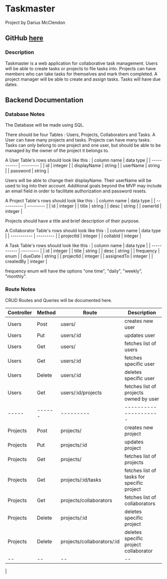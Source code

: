 # Taskmaster

 Project by Darius McClendon

## GitHub [here](https://github.com/dariusmcclendon/Taskmaster)

### Description

Taskmaster is a web application for collaborative task management. Users will be able to create tasks or projects to file tasks into. Projects can have members who can take tasks for themselves and mark them completed. A project manager will be able to create and assign tasks. Tasks will have due dates.


## Backend Documentation
### Database Notes

The Database will be made using SQL.

There should be four Tables : Users, Projects, Collaborators and Tasks. A User can have many projects and tasks. Projects can have many tasks. Tasks can only belong to one project and one user, but should be able to be managed by the owner of the project it belongs to. 

A User Table's rows should look like this :
| column name | data type |
| ----------- | --------- |
| id | integer |
| displayName | string |
| userName | string |
| password | string |

Users will be able to change their displayName. Their userName will be used to log into their account. Additional goals beyond the MVP may include an email field in order to facilitate authorization and password resets.


A Project Table's rows should look like this :
| column name | data type |
| ----------- | --------- |
| id | integer |
| title | string |
| desc | string |
| ownerId | integer |

Projects should have a title and brief description of their purpose.

A Collaborator Table's rows should look like this : 
| column name | data type |
| ----------- | --------- |
| projectId | integer |
| collabId | integer | 


A Task Table's rows should look like this :
| column name | data type |
| ----------- | --------- |
| id | integer |
| title | string |
| desc | string |
| frequency | enum |
| dueDate | string |
| projectId | integer |
| assignedTo | integer |
| createdBy | integer |

frequency enum will have the options "one time", "daily", "weekly", "monthly".

### Route Notes

CRUD Routes and Queries will be documented here.


| Controller | Method | Route | Description |
| ---------- | ------ | ----- | ----------- |
| Users | Post | users/ | creates new user |
| Users | Put | users/:id | updates user |
| Users | Get | users/ | fetches list of users |
| Users | Get | users/:id | fetches specific user |
| Users | Delete | users/:id | deletes specific user |
| Users | Get | users/:id/projects | fetches list of projects owned by user | 
| ----- | ------ | --------- | --------------------- |
| Projects | Post | projects/ | creates new project |
| Projects | Put | projects/:id | updates project |
| Projects | Get | projects/ | fetches list of projects |
| Projects | Get | projects/:id/tasks | fetches list of tasks for specific project |
| Projects | Get | projects/collaborators | fetches list of collaborators |
| Projects | Delete | projects/:id | deletes specific project |
| Projects | Delete | projects/collaborators/:id | deletes specific project collaborator |
| -- | -- | -- | -- |
|




